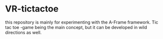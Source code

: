 # VR-tictactoe

this repository is mainly for experimenting with the A-Frame framework.
Tic tac toe -game being the main concept, but it can be developed in wild directions as well.
